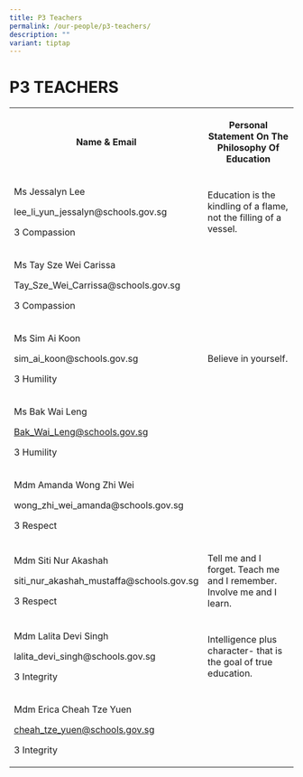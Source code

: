 ```yaml
---
title: P3 Teachers
permalink: /our-people/p3-teachers/
description: ""
variant: tiptap
---
```

<h1><strong>P3 TEACHERS</strong></h1>
<table style="minWidth: 50px">
<colgroup>
<col>
<col>
</colgroup>
<tbody>
<tr>
<th rowspan="1" colspan="1">
<p>Name &amp; Email</p>
</th>
<th rowspan="1" colspan="1">
<p>Personal Statement On The Philosophy Of Education</p>
</th>
</tr>
<tr>
<td rowspan="1" colspan="1">
<p>Ms Jessalyn Lee</p>
<p><a rel="noopener noreferrer nofollow" target="_blank">lee_li_yun_jessalyn@schools.gov.sg</a>
</p>
<p>3 Compassion</p>
</td>
<td rowspan="1" colspan="1">
<p>Education is the kindling of a flame, not the filling of a vessel.</p>
</td>
</tr>
<tr>
<td rowspan="1" colspan="1">
<p>Ms Tay Sze Wei Carissa</p>
<p><a rel="noopener noreferrer nofollow" target="_blank">Tay_Sze_Wei_Carrissa@schools.gov.sg</a>
</p>
<p>3 Compassion</p>
</td>
<td rowspan="1" colspan="1">
<p></p>
</td>
</tr>
<tr>
<td rowspan="1" colspan="1">
<p>Ms Sim Ai Koon</p>
<p><a rel="noopener noreferrer nofollow" target="_blank">sim_ai_koon@schools.gov.sg</a>
</p>
<p>3 Humility</p>
</td>
<td rowspan="1" colspan="1">
<p>Believe in yourself.</p>
</td>
</tr>
<tr>
<td rowspan="1" colspan="1">
<p>Ms Bak Wai Leng</p>
<p><a href="mailto:Bak_Wai_Leng@schools.gov.sg" rel="noopener noreferrer nofollow" target="_blank">Bak_Wai_Leng@schools.gov.sg</a>
</p>
<p>3 Humility</p>
</td>
<td rowspan="1" colspan="1">
<p></p>
</td>
</tr>
<tr>
<td rowspan="1" colspan="1">
<p>Mdm Amanda Wong Zhi Wei</p>
<p><a rel="noopener noreferrer nofollow" target="_blank">wong_zhi_wei_amanda@schools.gov.sg</a>
</p>
<p>3 Respect</p>
</td>
<td rowspan="1" colspan="1">
<p></p>
</td>
</tr>
<tr>
<td rowspan="1" colspan="1">
<p>Mdm Siti Nur Akashah</p>
<p><a rel="noopener noreferrer nofollow" target="_blank">siti_nur_akashah_mustaffa@schools.gov.sg</a>
</p>
<p>3 Respect</p>
</td>
<td rowspan="1" colspan="1">
<p>Tell me and I forget. Teach me and I remember. Involve me and I learn.</p>
</td>
</tr>
<tr>
<td rowspan="1" colspan="1">
<p>Mdm Lalita Devi Singh</p>
<p><a rel="noopener noreferrer nofollow" target="_blank">lalita_devi_singh@schools.gov.sg</a>
</p>
<p>3 Integrity</p>
</td>
<td rowspan="1" colspan="1">
<p>Intelligence plus character- that is the goal of true education.</p>
</td>
</tr>
<tr>
<td rowspan="1" colspan="1">
<p>Mdm Erica Cheah Tze Yuen</p>
<p><a href="mailto:cheah_tze_yuen@schools.gov.sg" rel="noopener noreferrer nofollow" target="_blank">cheah_tze_yuen@schools.gov.sg</a>
</p>
<p>3 Integrity</p>
</td>
<td rowspan="1" colspan="1">
<p></p>
</td>
</tr>
</tbody>
</table>
<p></p>